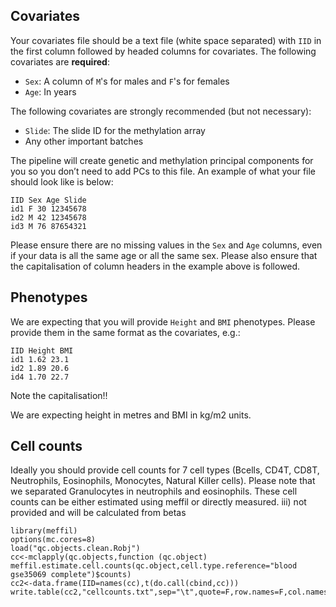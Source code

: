 
## Covariates
Your covariates file should be a text file (white space separated) with `IID` in the first column followed by headed columns for covariates. The following covariates are **required**:

- `Sex`: A column of `M`'s for males and `F`'s for females
- `Age`: In years

The following covariates are strongly recommended (but not necessary):

- `Slide`: The slide ID for the methylation array
- Any other important batches

The pipeline will create genetic and methylation principal components for you so you don’t need to add PCs to this file. An example of what your file should look like is below:

    IID Sex Age Slide
    id1 F 30 12345678
    id2 M 42 12345678
    id3 M 76 87654321

Please ensure there are no missing values in the `Sex` and `Age` columns, even if your data is all the same age or all the same sex. Please also ensure that the capitalisation of column headers in the example above is followed.

## Phenotypes

We are expecting that you will provide `Height` and `BMI` phenotypes. Please provide them in the same format as the covariates, e.g.:

    IID Height BMI
    id1 1.62 23.1
    id2 1.89 20.6
    id4 1.70 22.7

Note the capitalisation!!

We are expecting height in metres and BMI in kg/m2 units.

## Cell counts

Ideally you should provide cell counts for 7 cell types (Bcells, CD4T, CD8T, Neutrophils, Eosinophils, Monocytes, Natural Killer cells). Please note that we separated Granulocytes in neutrophils and eosinophils. These cell counts can be either estimated using meffil or directly measured.  iii) not provided and will be calculated from betas 
```
library(meffil)
options(mc.cores=8)
load("qc.objects.clean.Robj")
cc<-mclapply(qc.objects,function (qc.object) meffil.estimate.cell.counts(qc.object,cell.type.reference="blood gse35069 complete")$counts)
cc2<-data.frame(IID=names(cc),t(do.call(cbind,cc)))
write.table(cc2,"cellcounts.txt",sep="\t",quote=F,row.names=F,col.names=T)
```